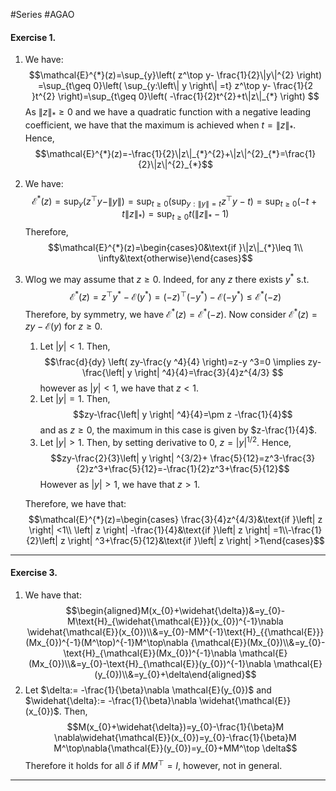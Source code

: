 #Series #AGAO 

#### Exercise 1. 
1. We have: $$\mathcal{E}^{*}(z)=\sup_{y}\left( z^\top y- \frac{1}{2}\|y\|^{2} \right) =\sup_{t\geq 0}\left( \sup_{y:\left\| y \right\| =t} z^\top y- \frac{1}{2 }t^{2} \right)=\sup_{t\geq 0}\left( -\frac{1}{2}t^{2}+t\|z\|_{*} \right) $$As $\|z\|_{*}\geq 0$ and we have a quadratic function with a negative leading coefficient, we have that the maximum is achieved when $t=\|z\|_{*}$. Hence, $$\mathcal{E}^{*}(z)=-\frac{1}{2}\|z\|_{*}^{2}+\|z\|^{2}_{*}=\frac{1}{2}\|z\|^{2}_{*}$$
2. We have: $$\mathcal{E}^{*}(z)=\sup_{y}\left( z^\top y-\|y\| \right) =\sup_{t\geq 0}\left( \sup_{y:\|y\|=t} z^\top y-t\right)=\sup_{t\geq 0}\left( -t+t\|z\|_{*} \right) =\sup_{t\geq 0}t(\|z\|_{*}-1) $$Therefore, $$\mathcal{E}^{*}(z)=\begin{cases}0&\text{if }\|z\|_{*}\leq 1\\ \infty&\text{otherwise}\end{cases}$$
3. Wlog we may assume that $z\geq 0$. Indeed, for any $z$ there exists $y^{*}$ s.t. $$\mathcal{E}^{*}(z)=z^\top y^{*}-\mathcal{E}(y^{*})=(-z)^\top (-y^{*})-\mathcal{E}(-y^{*})\leq \mathcal{E}^{*} (-z)$$Therefore, by symmetry, we have $\mathcal{E}^{*}(z)=\mathcal{E}^{*}(-z)$. Now consider $\mathcal{E}^{*}(z)=zy-\mathcal{E}(y)$ for $z\geq 0$. 
    1. Let $\left| y \right|< 1$. Then, $$\frac{d}{dy} \left( zy-\frac{y ^4}{4} \right)=z-y ^3=0 \implies zy-\frac{\left| y \right| ^4}{4}=\frac{3}{4}z^{4/3} $$however as $\left| y \right|<1$, we have that $z<1$.
    2. Let $\left| y \right|=1$. Then, $$zy-\frac{\left| y \right| ^4}{4}=\pm z -\frac{1}{4}$$and as $z\geq 0$, the maximum in this case is given by $z-\frac{1}{4}$.
    3. Let $\left| y \right|>1$. Then, by setting derivative to 0, $z=\left| y \right|^{1/2}$. Hence, $$zy-\frac{2}{3}\left| y \right| ^{3/2}+ \frac{5}{12}=z^3-\frac{3}{2}z^3+\frac{5}{12}=-\frac{1}{2}z^3+\frac{5}{12}$$However as $\left| y \right|>1$, we have that $z>1$. 
    
    Therefore, we have that: $$\mathcal{E}^{*}(z)=\begin{cases} \frac{3}{4}z^{4/3}&\text{if }\left| z \right| <1\\ \left| z \right| -\frac{1}{4}&\text{if }\left| z \right| =1\\-\frac{1}{2}\left| z \right| ^3+\frac{5}{12}&\text{if }\left| z \right| >1\end{cases}$$
---
#### Exercise 3.
1. We have that: $$\begin{aligned}M(x_{0}+\widehat{\delta})&=y_{0}-M\text{H}_{\widehat{\mathcal{E}}}(x_{0})^{-1}\nabla \widehat{\mathcal{E}}(x_{0})\\&=y_{0}-MM^{-1}\text{H}_{{\mathcal{E}}}(Mx_{0})^{-1}(M^\top)^{-1}M^\top\nabla {\mathcal{E}}(Mx_{0})\\&=y_{0}-\text{H}_{\mathcal{E}}(Mx_{0})^{-1}\nabla \mathcal{E}(Mx_{0})\\&=y_{0}-\text{H}_{\mathcal{E}}(y_{0})^{-1}\nabla \mathcal{E}(y_{0})\\&=y_{0}+\delta\end{aligned}$$
2. Let $\delta:= -\frac{1}{\beta}\nabla \mathcal{E}(y_{0})$ and $\widehat{\delta}:= -\frac{1}{\beta}\nabla \widehat{\mathcal{E}}(x_{0})$. Then, $$M(x_{0}+\widehat{\delta})=y_{0}-\frac{1}{\beta}M \nabla\widehat{\mathcal{E}}(x_{0})=y_{0}-\frac{1}{\beta}M M^\top\nabla{\mathcal{E}}(y_{0})=y_{0}+MM^\top  \delta$$Therefore it holds for all $\delta$ if $MM^\top = I$, however, not in general.

---

